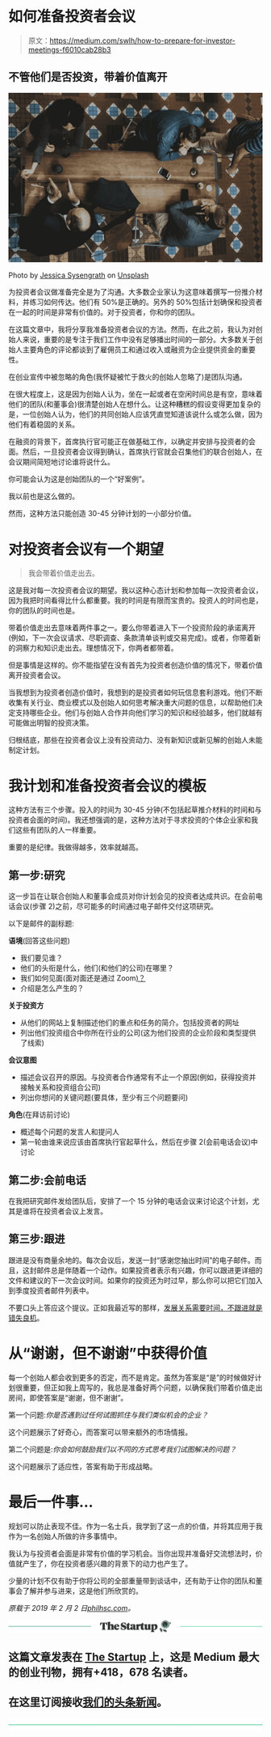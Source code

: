 # 如何准备投资者会议

> 原文：<https://medium.com/swlh/how-to-prepare-for-investor-meetings-f6010cab28b3>

## 不管他们是否投资，带着价值离开

[![](img/27d70a87dfd8ebcdb66d6480689f3d98.png)](http://eepurl.com/drIF7r)

Photo by [Jessica Sysengrath](https://unsplash.com/photos/1uWTR1fcnI0?utm_source=unsplash&utm_medium=referral&utm_content=creditCopyText) on [Unsplash](https://unsplash.com/search/photos/investor-meeting?utm_source=unsplash&utm_medium=referral&utm_content=creditCopyText)

为投资者会议做准备完全是为了沟通。大多数企业家认为这意味着撰写一份推介材料，并练习如何传达。他们有 50%是正确的。另外的 50%包括计划确保和投资者在一起的时间是非常有价值的。对于投资者，你和你的团队。

在这篇文章中，我将分享我准备投资者会议的方法。然而，在此之前，我认为对创始人来说，重要的是专注于我们工作中没有足够播出时间的一部分。大多数关于创始人主要角色的评论都谈到了雇佣员工和通过收入或融资为企业提供资金的重要性。

在创业宣传中被忽略的角色(我怀疑被忙于救火的创始人忽略了)是团队沟通。

在很大程度上，这是因为创始人认为，坐在一起或者在空闲时间总是有空，意味着他们的团队(和董事会)很清楚创始人在想什么。让这种糟糕的假设变得更加复杂的是，一位创始人认为，他们的共同创始人应该凭直觉知道该说什么或怎么做，因为他们有着稳固的关系。

在融资的背景下，首席执行官可能正在做基础工作，以确定并安排与投资者的会面。然后，一旦投资者会议得到确认，首席执行官就会召集他们的联合创始人，在会议期间简短地讨论谁将说什么。

你可能会认为这是创始团队的一个“好案例”。

我以前也是这么做的。

然而，这种方法只能创造 30-45 分钟计划的一小部分价值。

# 对投资者会议有一个期望

> 我会带着价值走出去。

这是我对每一次投资者会议的期望。我以这种心态计划和参加每一次投资者会议，因为我把时间看得比什么都重要。我的时间是有限而宝贵的。投资人的时间也是，你的团队的时间也是。

带着价值走出去意味着两件事之一。要么你带着进入下一个投资阶段的承诺离开(例如，下一次会议请求、尽职调查、条款清单谈判或交易完成)。或者，你带着新的洞察力和知识走出去。理想情况下，你两者都带着。

但是事情是这样的。你不能指望在没有首先为投资者创造价值的情况下，带着价值离开投资者会议。

当我想到为投资者创造价值时，我想到的是投资者如何玩信息套利游戏。他们不断收集有关行业、商业模式以及创始人如何思考解决重大问题的信息，以帮助他们决定支持哪些企业。他们与创始人合作并向他们学习的知识和经验越多，他们就越有可能做出明智的投资决策。

归根结底，那些在投资者会议上没有投资动力、没有新知识或新见解的创始人未能制定计划。

# 我计划和准备投资者会议的模板

这种方法有三个步骤。投入的时间为 30-45 分钟(不包括起草推介材料的时间和与投资者会面的时间)。我还想强调的是，这种方法对于寻求投资的个体企业家和我们这些有团队的人一样重要。

重要的是纪律。我做得越多，效率就越高。

## 第一步:研究

这一步旨在让联合创始人和董事会成员对你计划会见的投资者达成共识。在会前电话会议(步骤 2)之前，尽可能多的时间通过电子邮件交付这项研究。

以下是邮件的副标题:

**语境**(回答这些问题)

*   我们要见谁？
*   他们的头衔是什么，他们(和他们的公司)在哪里？
*   我们如何见面(面对面还是通过 Zoom[)？](https://headstart.nextbee.com/bee/offer.php?aId=1588&cIval=30&tt!pID=3521&tt!bD=6328268_1&overrideLanding=aHR0cHM6Ly96b29tLnVzL3ByaWNpbmc%2FdHQhcElEPTM1MjEmdHQhYkQ9NjMyODI2OF8x)
*   介绍是怎么产生的？

**关于投资方**

*   从他们的网站上复制描述他们的重点和任务的简介。包括投资者的网址
*   列出他们投资组合中你所在行业的公司(这为他们投资的企业阶段和类型提供了线索)

**会议意图**

*   描述会议召开的原因。与投资者合作通常有不止一个原因(例如，获得投资并接触关系和投资组合公司)
*   列出你想问的关键问题(要具体，至少有三个问题要问)

**角色**(在拜访前讨论)

*   概述每个问题的发言人和提问人
*   第一轮由谁来说应该由首席执行官起草什么，然后在步骤 2(会前电话会议)中讨论

## 第二步:会前电话

在我把研究邮件发给团队后，安排了一个 15 分钟的电话会议来讨论这个计划，尤其是谁将在投资者会议上发言。

## 第三步:跟进

跟进是没有商量余地的。每次会议后，发送一封“感谢您抽出时间”的电子邮件。而且，这封邮件总是伴随着一个动作。如果投资者表示有兴趣，你可以跟进更详细的文件和建议的下一次会议时间。如果你的投资还为时过早，那么你可以把它们加入到季度投资者邮件列表中。

不要口头上答应这个提议。正如我最近写的那样，[发展关系需要时间，不跟进就是错失良机](https://philhsc.com/developing-a-business-development-habit/)。

# 从“谢谢，但不谢谢”中获得价值

每一个创始人都会收到更多的否定，而不是肯定。虽然为答案是“是”的时候做好计划很重要，但正如我上周写的，我总是准备好两个问题，以确保我们带着价值走出房间，即使答案是“谢谢，但不谢谢”。

第一个问题:*你是否遇到过任何试图抓住与我们类似机会的企业？*

这个问题展示了好奇心，而答案可以带来额外的市场情报。

第二个问题是:*你会如何鼓励我们以不同的方式思考我们试图解决的问题？*

这个问题展示了适应性，答案有助于形成战略。

# 最后一件事…

规划可以防止表现不佳。作为一名士兵，我学到了这一点的价值，并将其应用于我作为一名创始人所做的许多事情中。

我认为与投资者会面是非常有价值的学习机会。当你出现并准备好交流想法时，价值就产生了，你在投资者感兴趣的背景下的动力也产生了。

少量的计划不仅有助于你将公司的全部重量带到谈话中，还有助于让你的团队和董事会了解并参与进来，这是他们所欣赏的。

*原载于 2019 年 2 月 2 日*[*philhsc.com*](https://philhsc.com/how-to-prepare-for-investor-meetings/)*。*

[![](img/308a8d84fb9b2fab43d66c117fcc4bb4.png)](https://medium.com/swlh)

## 这篇文章发表在 [The Startup](https://medium.com/swlh) 上，这是 Medium 最大的创业刊物，拥有+418，678 名读者。

## 在这里订阅接收[我们的头条新闻](http://growthsupply.com/the-startup-newsletter/)。

[![](img/b0164736ea17a63403e660de5dedf91a.png)](https://medium.com/swlh)